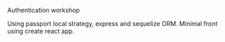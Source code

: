 Authentication workshop

Using passport local strategy, express and sequelize ORM. Minimal front using create react app.
